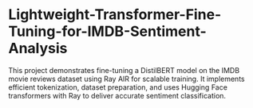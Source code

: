 # Lightweight-Transformer-Fine-Tuning-for-IMDB-Sentiment-Analysis
This project demonstrates fine-tuning a DistilBERT model on the IMDB movie reviews dataset using Ray AIR for scalable training. It implements efficient tokenization, dataset preparation, and uses Hugging Face transformers with Ray to deliver accurate sentiment classification.
